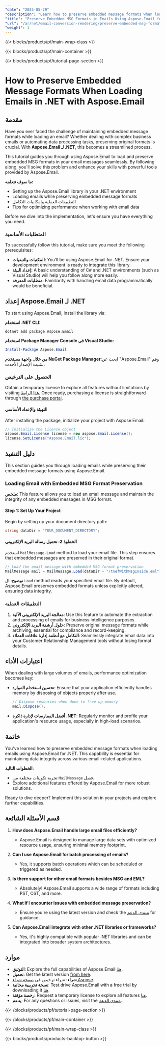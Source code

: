 ```yaml
---
"date": "2025-05-29"
"description": "Learn how to preserve embedded message formats when loading emails with Aspose.Email for .NET, ensuring data integrity and seamless integration into your applications."
"title": "Preserve Embedded MSG Formats in Emails Using Aspose.Email for .NET"
"url": "/ar/net/email-conversion-rendering/preserve-embedded-msg-formats-aspose-email-net/"
"weight": 1
---
```


{{< blocks/products/pf/main-wrap-class >}}

{{< blocks/products/pf/main-container >}}

{{< blocks/products/pf/tutorial-page-section >}}
# How to Preserve Embedded Message Formats When Loading Emails in .NET with Aspose.Email

## مقدمة

Have you ever faced the challenge of maintaining embedded message formats while loading an email? Whether dealing with complex business emails or automating data processing tasks, preserving original formats is crucial. With **Aspose.Email لـ .NET**, this becomes a streamlined process.

This tutorial guides you through using Aspose.Email to load and preserve embedded MSG formats in your email messages seamlessly. By following along, you'll solve this problem and enhance your skills with powerful tools provided by Aspose.Email.

**ما سوف تتعلمه:**
- Setting up the Aspose.Email library in your .NET environment
- Loading emails while preserving embedded message formats
- التطبيقات العملية وإمكانيات التكامل
- Tips for optimizing performance when working with email data

Before we dive into the implementation, let's ensure you have everything you need.

### المتطلبات الأساسية

To successfully follow this tutorial, make sure you meet the following prerequisites:
- **المكتبات والتبعيات**: You'll be using Aspose.Email for .NET. Ensure your development environment is ready to integrate this library.
- **إعداد البيئة**: A basic understanding of C# and .NET environments (such as Visual Studio) will help you follow along more easily.
- **متطلبات المعرفة**: Familiarity with handling email data programmatically would be beneficial.

## إعداد Aspose.Email لـ .NET

To start using Aspose.Email, install the library via:

**استخدام .NET CLI:**
```shell
dotnet add package Aspose.Email
```

**استخدام Package Manager Console في Visual Studio:**
```powershell
Install-Package Aspose.Email
```

**من خلال واجهة مستخدم NuGet Package Manager**:ابحث عن "Aspose.Email" وقم بتثبيت الإصدار الأحدث.

### الحصول على الترخيص

Obtain a temporary license to explore all features without limitations by visiting [هذا الرابط](https://purchase.aspose.com/temporary-license/). Once ready, purchasing a license is straightforward through [the purchase portal](https://purchase.aspose.com/buy).

#### التهيئة والإعداد الأساسي

After installing the package, initialize your project with Aspose.Email:

```csharp
// Initialize the License object
aspose.Email.License license = new aspose.Email.License();
license.SetLicense("Aspose.Email.lic");
```

## دليل التنفيذ

This section guides you through loading emails while preserving their embedded message formats using Aspose.Email.

### Loading Email with Embedded MSG Format Preservation

**ملخص**: This feature allows you to load an email message and maintain the integrity of any embedded messages in MSG format.

#### Step 1: Set Up Your Project

Begin by setting up your document directory path:

```csharp
string dataDir = "YOUR_DOCUMENT_DIRECTORY";
```

#### الخطوة 2: تحميل رسالة البريد الإلكتروني

استخدم `MailMessage.Load` method to load your email file. This step ensures that embedded messages are preserved in their original format.

```csharp
// Load the email message with embedded MSG format preservation
MailMessage mail = MailMessage.Load(dataDir + "/tnefWithMsgInside.eml");
```

**توضيح**: ال `Load` method reads your specified email file. By default, Aspose.Email preserves embedded formats unless explicitly altered, ensuring data integrity.

### التطبيقات العملية

1. **معالجة البريد الإلكتروني الآلية**: Use this feature to automate the extraction and processing of emails for business intelligence purposes.
2. **حلول أرشفة البريد الإلكتروني**: Preserve original message formats while archiving, essential for compliance and record-keeping.
3. **التكامل مع أنظمة إدارة علاقات العملاء**: Seamlessly integrate email data into your Customer Relationship Management tools without losing format details.

## اعتبارات الأداء

When dealing with large volumes of emails, performance optimization becomes key:

- **تحسين استخدام الموارد**: Ensure that your application efficiently handles memory by disposing of objects properly after use.
  
  ```csharp
  // Dispose resources when done to free up memory
  mail.Dispose();
  ```

- **أفضل الممارسات لإدارة ذاكرة .NET**: Regularly monitor and profile your application's resource usage, especially in high-load scenarios.

## خاتمة

You've learned how to preserve embedded message formats when loading emails using Aspose.Email for .NET. This capability is essential for maintaining data integrity across various email-related applications. 

**الخطوات التالية:**
- تجربة تكوينات مختلفة من `MailMessage` فصل.
- Explore additional features offered by Aspose.Email for more robust solutions.

Ready to dive deeper? Implement this solution in your projects and explore further capabilities.

## قسم الأسئلة الشائعة

1. **How does Aspose.Email handle large email files efficiently?**
   - Aspose.Email is designed to manage large data sets with optimized resource usage, ensuring minimal memory footprint.

2. **Can I use Aspose.Email for batch processing of emails?**
   - Yes, it supports batch operations which can be scheduled or triggered as needed.

3. **Is there support for other email formats besides MSG and EML?**
   - Absolutely! Aspose.Email supports a wide range of formats including PST, OST, and more.

4. **What if I encounter issues with embedded message preservation?**
   - Ensure you're using the latest version and check the [منتدى الدعم](https://forum.aspose.com/c/email/10) for guidance.

5. **Can Aspose.Email integrate with other .NET libraries or frameworks?**
   - Yes, it's highly compatible with popular .NET libraries and can be integrated into broader system architectures.

## موارد

- **التوثيق**: Explore the full capabilities of Aspose.Email [هنا](https://reference.aspose.com/email/net/).
- **تحميل**: Get the latest version [from here](https://releases.aspose.com/email/net/).
- **شراء**: شراء ترخيص في [صفحة شراء Aspose](https://purchase.aspose.com/buy).
- **نسخة تجريبية مجانية**: Test drive Aspose.Email with a free trial by downloading it [هنا](https://releases.aspose.com/email/net/).
- **رخصة مؤقتة**: Request a temporary license to explore all features [هنا](https://purchase.aspose.com/temporary-license/).
- **يدعم**: For any questions or issues, visit the [منتدى الدعم](https://forum.aspose.com/c/email/10).

{{< /blocks/products/pf/tutorial-page-section >}}

{{< /blocks/products/pf/main-container >}}

{{< /blocks/products/pf/main-wrap-class >}}

{{< blocks/products/products-backtop-button >}}